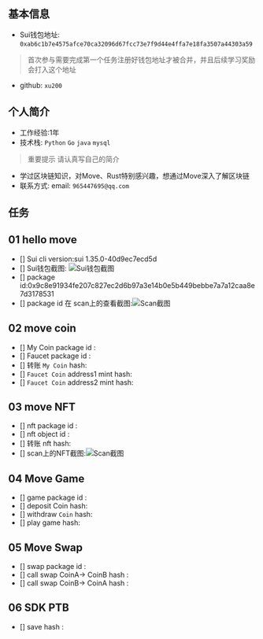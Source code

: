 ## 基本信息
- Sui钱包地址: `0xab6c1b7e4575afce70ca32096d67fcc73e7f9d44e4ffa7e18fa3507a44303a59`
> 首次参与需要完成第一个任务注册好钱包地址才被合并，并且后续学习奖励会打入这个地址
- github: `xu200`

## 个人简介
- 工作经验:1年
- 技术栈: `Python` `Go` `java` `mysql`
> 重要提示 请认真写自己的简介
- 学过区块链知识，对Move、Rust特别感兴趣，想通过Move深入了解区块链
- 联系方式: email: `965447695@qq.com` 

## 任务

##   01 hello move  
- [] Sui cli version:sui 1.35.0-40d9ec7ecd5d
- [] Sui钱包截图: ![Sui钱包截图](./images/2.png)
- [] package id:0x9c8e91934fe207c827ec2d6b97a3e14b0e5b449bebbe7a7a12caa8e7d3178531 
- [] package id 在 scan上的查看截图:![Scan截图](./images/1.png)

##   02 move coin
- [] My Coin package id : 
- [] Faucet package id : 
- [] 转账 `My Coin` hash:
- [] `Faucet Coin` address1 mint hash:
- [] `Faucet Coin` address2 mint hash:

##   03 move NFT
- [] nft package id :
- [] nft object id : 
- [] 转账 nft  hash:
- [] scan上的NFT截图:![Scan截图](./images/你的图片地址)

##   04 Move Game
- [] game package id :
- [] deposit Coin hash:
- [] withdraw `Coin` hash:
- [] play game hash:

##   05 Move Swap
- [] swap package id :
- [] call swap CoinA-> CoinB  hash :
- [] call swap CoinB-> CoinA  hash :

##   06 SDK PTB
- [] save hash :
